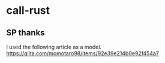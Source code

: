 # call-rust

## SP thanks
I used the following article as a model.  
https://qiita.com/momotaro98/items/92e39e214b0e92f454a7
